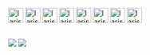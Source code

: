 <div style="display: inline_block"><br>
  <img aligh="center" alt="larissa-java" height="30" widgh="40" src="https://img.shields.io/badge/Java-ED8B00?style=for-the-badge&logo=java&logoColor=white">
   <img aligh="center" alt="larissa-spring" height="30" widgh="40" src="https://img.shields.io/badge/Spring-6DB33F?style=for-the-badge&logo=spring&logoColor=white">
  <img aligh="center" alt="larissa-html" height="30" widgh="40" src="https://img.shields.io/badge/HTML5-E34F26?style=for-the-badge&logo=html5&logoColor=white">
  <img aligh="center" alt="larissa-css" height="30" widgh="40" src="https://img.shields.io/badge/CSS3-1572B6?style=for-the-badge&logo=css3&logoColor=white">
  <img aligh="center" alt="larissa-postgresql" height="30" widgh="40" src="https://img.shields.io/badge/PostgreSQL-316192?style=for-the-badge&logo=postgresql&logoColor=white">
  <img aligh="center" alt="larissa-eclipse" height="30" widgh="40" src="https://img.shields.io/badge/Eclipse-2C2255?style=for-the-badge&logo=eclipse&logoColor=white">
  <img aligh="center" alt="larissa-intellij" height="30" widgh="40" src="https://img.shields.io/badge/IntelliJ_IDEA-000000.svg?style=for-the-badge&logo=intellij-idea&logoColor=white">
   <img aligh="center" alt="larissa-vscode" height="30" widgh="40" src="https://img.shields.io/badge/Visual_Studio_Code-0078D4?style=for-the-badge&logo=visual%20studio%20code&logoColor=white">
 
  
  ##
 
  <div> 
  <a href="https://www.linkedin.com/in/larissa-roberta569/" target="_blank"><img src="https://img.shields.io/badge/-LinkedIn-%230077B5?style=for-the-badge&logo=linkedin&logoColor=white" target="_blank"></a>
   <a href="https://open.spotify.com/user/lrobertxz?si=79722dd39fc14242" target="_blank"><img src="https://img.shields.io/badge/Spotify-1ED760?&style=for-the-badge&logo=spotify&logoColor=white" target="_blank"></a>
 

    
</div>

